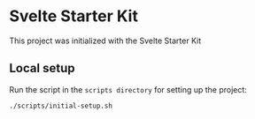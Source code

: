 # Svelte Starter Kit

This project was initialized with the Svelte Starter Kit


## Local setup

Run the script in the `scripts directory` for setting up the project:

```shell
./scripts/initial-setup.sh
```